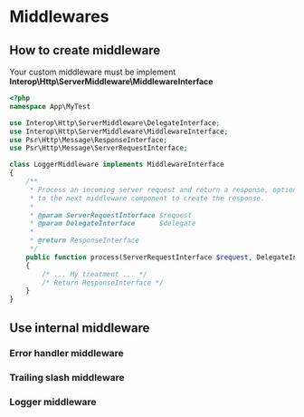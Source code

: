 # Middlewares

## How to create middleware

Your custom middleware must be implement **Interop\Http\ServerMiddleware\MiddlewareInterface**

```php
<?php
namespace App\MyTest

use Interop\Http\ServerMiddleware\DelegateInterface;
use Interop\Http\ServerMiddleware\MiddlewareInterface;
use Psr\Http\Message\ResponseInterface;
use Psr\Http\Message\ServerRequestInterface;

class LoggerMiddleware implements MiddlewareInterface
{
    /**
     * Process an incoming server request and return a response, optionally delegating
     * to the next middleware component to create the response.
     *
     * @param ServerRequestInterface $request
     * @param DelegateInterface      $delegate
     *
     * @return ResponseInterface
     */
    public function process(ServerRequestInterface $request, DelegateInterface $delegate): ResponseInterface
    {
        /* ... My treatment ... */
        /* Return ResponseInterface */
    }
}
```

## Use internal middleware
### Error handler middleware
### Trailing slash middleware
### Logger middleware